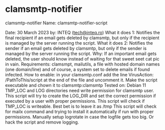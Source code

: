 # clamsmtp-notifier
clamsmtp-notifier
Name: clamsmtp-notifier-script

Date: 30 March 2023
by: INTEQ (tech@inteq.ro)
What it does 1: Notifies the final recipient if an email gets deleted by clamsmtp, but only if the recipient is managed by the server running the script.
What it does 2: Notifies the sender if an email gets deleted by clamsmtp, but only if the sender is managed by the server running the script.
Why: If an important email gets deleted, the user should know instead of waiting for that sweet seet cat pic in vain.
Requirements: clamsmpt, mailutils, a file with hosted domain names (one domain/line) and of course, a system set to delete emails if found infected.
How to enable: in your clamsmtp.conf add the line VirusAction: /PathToThis/script at the end of the file and uncomment it. 
Make the script executable and chown it to clamsmtp:clamsmtp
Tested on: Debian 11
TMP_LOC and LOG directories need write permission for clamsmtp user.
This script will try to create the LOG_DIR and set the correct permission if executed by a user with proper permissions.
This script will check if TMP_LOC is writeable. Best bet is to leave it as /tmp
This script will check for mailx command and trying to install it automatically if run with proper permissions.
Manually setup logrotate in case the logfile gets too big. Or hack the script and remove logging.
